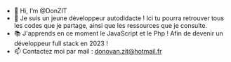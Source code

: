 - 👋 Hi, I’m @DonZIT
- 👀 Je suis un jeune développeur autodidacte ! Ici tu pourra retrouver tous les codes que je partage, ainsi que les ressources que je consulte.
- 📚 J'apprends en ce moment le JavaScript et le Php ! Afin de devenir un développeur full stack en 2023 !
- 📫 Contactez moi par mail : donovan.zit@hotmail.fr

<!---
DonZIT/DonZIT is a ✨ special ✨ repository because its `README.md` (this file) appears on your GitHub profile.
You can click the Preview link to take a look at your changes.
--->
